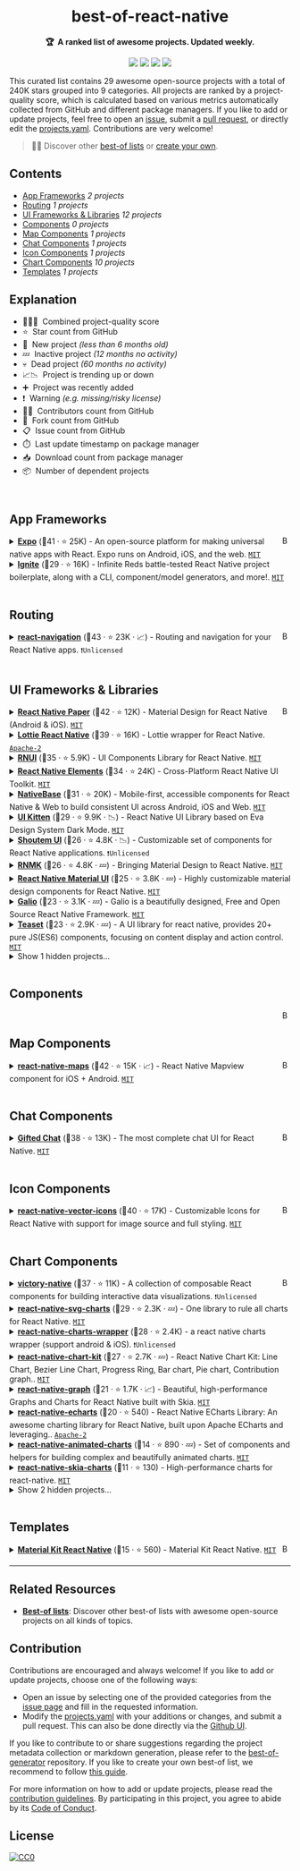 <!-- markdownlint-disable -->
<h1 align="center">
    best-of-react-native
    <br>
</h1>

<p align="center">
    <strong>🏆&nbsp; A ranked list of awesome projects. Updated weekly.</strong>
</p>

<p align="center">
    <a href="https://best-of.org" title="Best-of Badge"><img src="http://bit.ly/3o3EHNN"></a>
    <a href="#Contents" title="Project Count"><img src="https://img.shields.io/badge/projects-29-blue.svg?color=5ac4bf"></a>
    <a href="#Contribution" title="Contributions are welcome"><img src="https://img.shields.io/badge/contributions-welcome-green.svg"></a>
    <a href="https://github.com/fkromer/best-of-react-native/releases" title="Best-of Updates"><img src="https://img.shields.io/github/release-date/fkromer/best-of-react-native?color=green&label=updated"></a>
</p>

This curated list contains 29 awesome open-source projects with a total of 240K stars grouped into 9 categories. All projects are ranked by a project-quality score, which is calculated based on various metrics automatically collected from GitHub and different package managers. If you like to add or update projects, feel free to open an [issue](https://github.com/fkromer/best-of-react-native/issues/new/choose), submit a [pull request](https://github.com/fkromer/best-of-react-native/pulls), or directly edit the [projects.yaml](https://github.com/fkromer/best-of-react-native/edit/main/projects.yaml). Contributions are very welcome!

> 🧙‍♂️  Discover other [best-of lists](https://best-of.org) or [create your own](https://github.com/best-of-lists/best-of/blob/main/create-best-of-list.md).

## Contents

- [App Frameworks](#app-frameworks) _2 projects_
- [Routing](#routing) _1 projects_
- [UI Frameworks & Libraries](#ui-frameworks--libraries) _12 projects_
- [Components](#components) _0 projects_
- [Map Components](#map-components) _1 projects_
- [Chat Components](#chat-components) _1 projects_
- [Icon Components](#icon-components) _1 projects_
- [Chart Components](#chart-components) _10 projects_
- [Templates](#templates) _1 projects_

## Explanation
- 🥇🥈🥉&nbsp; Combined project-quality score
- ⭐️&nbsp; Star count from GitHub
- 🐣&nbsp; New project _(less than 6 months old)_
- 💤&nbsp; Inactive project _(12 months no activity)_
- 💀&nbsp; Dead project _(60 months no activity)_
- 📈📉&nbsp; Project is trending up or down
- ➕&nbsp; Project was recently added
- ❗️&nbsp; Warning _(e.g. missing/risky license)_
- 👨‍💻&nbsp; Contributors count from GitHub
- 🔀&nbsp; Fork count from GitHub
- 📋&nbsp; Issue count from GitHub
- ⏱️&nbsp; Last update timestamp on package manager
- 📥&nbsp; Download count from package manager
- 📦&nbsp; Number of dependent projects

<br>

## App Frameworks

<a href="#contents"><img align="right" width="15" height="15" src="https://git.io/JtehR" alt="Back to top"></a>

<details><summary><b><a href="https://github.com/expo/expo">Expo</a></b> (🥇41 ·  ⭐ 25K) - An open-source platform for making universal native apps with React. Expo runs on Android, iOS, and the web. <code><a href="http://bit.ly/34MBwT8">MIT</a></code></summary>

- [GitHub](https://github.com/expo/expo) (👨‍💻 1.2K · 🔀 4.3K · 📦 810K · 📋 12K - 2% open · ⏱️ 14.12.2023):

	```
	git clone https://github.com/expo/expo
	```
</details>
<details><summary><b><a href="https://github.com/infinitered/ignite">Ignite</a></b> (🥉29 ·  ⭐ 16K) - Infinite Reds battle-tested React Native project boilerplate, along with a CLI, component/model generators, and more!. <code><a href="http://bit.ly/34MBwT8">MIT</a></code></summary>

- [GitHub](https://github.com/infinitered/ignite) (👨‍💻 200 · 🔀 1.3K · 📦 2 · 📋 1.3K - 1% open · ⏱️ 13.12.2023):

	```
	git clone https://github.com/infinitered/ignite
	```
</details>
<br>

## Routing

<a href="#contents"><img align="right" width="15" height="15" src="https://git.io/JtehR" alt="Back to top"></a>

<details><summary><b><a href="https://github.com/react-navigation/react-navigation">react-navigation</a></b> (🥇43 ·  ⭐ 23K · 📈) - Routing and navigation for your React Native apps. <code>❗Unlicensed</code></summary>

- [GitHub](https://github.com/react-navigation/react-navigation) (👨‍💻 270 · 🔀 4.8K · 📦 830K · 📋 9.3K - 7% open · ⏱️ 14.12.2023):

	```
	git clone https://github.com/react-navigation/react-navigation
	```
- [npm](https://www.npmjs.com/package/@react-navigation/native) (📥 3.3M / month):
	```
	npm install @react-navigation/native
	```
</details>
<br>

## UI Frameworks & Libraries

<a href="#contents"><img align="right" width="15" height="15" src="https://git.io/JtehR" alt="Back to top"></a>

<details><summary><b><a href="https://github.com/callstack/react-native-paper">React Native Paper</a></b> (🥇42 ·  ⭐ 12K) - Material Design for React Native (Android & iOS). <code><a href="http://bit.ly/34MBwT8">MIT</a></code></summary>

- [GitHub](https://github.com/callstack/react-native-paper) (👨‍💻 320 · 🔀 2K · 📦 170K · 📋 2.3K - 4% open · ⏱️ 11.12.2023):

	```
	git clone https://github.com/callstack/react-native-paper
	```
- [npm](https://www.npmjs.com/package/react-native-paper) (📥 680K / month):
	```
	npm install react-native-paper
	```
</details>
<details><summary><b><a href="https://github.com/lottie-react-native/lottie-react-native">Lottie React Native</a></b> (🥇39 ·  ⭐ 16K) - Lottie wrapper for React Native. <code><a href="http://bit.ly/3nYMfla">Apache-2</a></code></summary>

- [GitHub](https://github.com/lottie-react-native/lottie-react-native) (👨‍💻 140 · 🔀 1.7K · 📦 110K · 📋 780 - 3% open · ⏱️ 14.11.2023):

	```
	git clone https://github.com/lottie-react-native/lottie-react-native
	```
- [npm](https://www.npmjs.com/package/lottie-react-native) (📥 1.3M / month):
	```
	npm install lottie-react-native
	```
</details>
<details><summary><b><a href="https://github.com/wix/react-native-ui-lib">RNUI</a></b> (🥈35 ·  ⭐ 5.9K) - UI Components Library for React Native. <code><a href="http://bit.ly/34MBwT8">MIT</a></code></summary>

- [GitHub](https://github.com/wix/react-native-ui-lib) (👨‍💻 150 · 🔀 660 · 📦 3.6K · 📋 620 - 8% open · ⏱️ 13.12.2023):

	```
	git clone https://github.com/wix/react-native-ui-lib
	```
- [npm](https://www.npmjs.com/package/react-native-ui-lib) (📥 190K / month):
	```
	npm install react-native-ui-lib
	```
</details>
<details><summary><b><a href="https://github.com/react-native-elements/react-native-elements">React Native Elements</a></b> (🥈34 ·  ⭐ 24K) - Cross-Platform React Native UI Toolkit. <code><a href="http://bit.ly/34MBwT8">MIT</a></code></summary>

- [GitHub](https://github.com/react-native-elements/react-native-elements) (👨‍💻 400 · 🔀 4.5K · 📦 4 · 📋 2.1K - 4% open · ⏱️ 09.09.2023):

	```
	git clone https://github.com/react-native-elements/react-native-elements
	```
- [npm](https://www.npmjs.com/package/react-native-elements) (📥 490K / month):
	```
	npm install react-native-elements
	```
</details>
<details><summary><b><a href="https://github.com/GeekyAnts/NativeBase">NativeBase</a></b> (🥈31 ·  ⭐ 20K) - Mobile-first, accessible components for React Native & Web to build consistent UI across Android, iOS and Web. <code><a href="http://bit.ly/34MBwT8">MIT</a></code></summary>

- [GitHub](https://github.com/GeekyAnts/NativeBase) (👨‍💻 300 · 🔀 2.3K · 📦 2 · 📋 3.4K - 7% open · ⏱️ 04.08.2023):

	```
	git clone https://github.com/GeekyAnts/NativeBase
	```
- [npm](https://www.npmjs.com/package/native-base) (📥 290K / month):
	```
	npm install native-base
	```
</details>
<details><summary><b><a href="https://github.com/akveo/react-native-ui-kitten">UI Kitten</a></b> (🥉29 ·  ⭐ 9.9K · 📉) - React Native UI Library based on Eva Design System Dark Mode. <code><a href="http://bit.ly/34MBwT8">MIT</a></code></summary>

- [GitHub](https://github.com/akveo/react-native-ui-kitten) (👨‍💻 62 · 🔀 920 · 📦 11K · 📋 1.2K - 12% open · ⏱️ 12.06.2023):

	```
	git clone https://github.com/akveo/react-native-ui-kitten
	```
- [npm](https://www.npmjs.com/package/react-native-ui-kitten) (📥 1.1K / month):
	```
	npm install react-native-ui-kitten
	```
</details>
<details><summary><b><a href="https://github.com/shoutem/ui">Shoutem UI</a></b> (🥉26 ·  ⭐ 4.8K · 📉) - Customizable set of components for React Native applications. <code>❗Unlicensed</code></summary>

- [GitHub](https://github.com/shoutem/ui) (👨‍💻 56 · 🔀 440 · 📥 37 · 📦 1.4K · 📋 320 - 32% open · ⏱️ 12.12.2023):

	```
	git clone https://github.com/shoutem/ui
	```
- [npm](https://www.npmjs.com/package/@shoutem/ui) (📥 2.9K / month):
	```
	npm install @shoutem/ui
	```
</details>
<details><summary><b><a href="https://github.com/xinthink/react-native-material-kit">RNMK</a></b> (🥉26 ·  ⭐ 4.8K · 💤) - Bringing Material Design to React Native. <code><a href="http://bit.ly/34MBwT8">MIT</a></code></summary>

- [GitHub](https://github.com/xinthink/react-native-material-kit) (👨‍💻 76 · 🔀 560 · 📦 1.6K · 📋 310 - 49% open · ⏱️ 08.03.2020):

	```
	git clone https://github.com/xinthink/react-native-material-kit
	```
- [npm](https://www.npmjs.com/package/react-native-material-kit) (📥 1K / month):
	```
	npm install react-native-material-kit
	```
</details>
<details><summary><b><a href="https://github.com/xotahal/react-native-material-ui">React Native Material UI</a></b> (🥉25 ·  ⭐ 3.8K · 💤) - Highly customizable material design components for React Native. <code><a href="http://bit.ly/34MBwT8">MIT</a></code></summary>

- [GitHub](https://github.com/xotahal/react-native-material-ui) (👨‍💻 71 · 🔀 600 · 📦 3K · 📋 310 - 53% open · ⏱️ 19.04.2019):

	```
	git clone https://github.com/xotahal/react-native-material-ui
	```
- [npm](https://www.npmjs.com/package/react-native-material-ui) (📥 2.9K / month):
	```
	npm install react-native-material-ui
	```
</details>
<details><summary><b><a href="https://github.com/galio-org/galio">Galio</a></b> (🥉23 ·  ⭐ 3.1K · 💤) - Galio is a beautifully designed, Free and Open Source React Native Framework. <code><a href="http://bit.ly/34MBwT8">MIT</a></code></summary>

- [GitHub](https://github.com/galio-org/galio) (👨‍💻 37 · 🔀 310 · 📦 2.8K · 📋 130 - 33% open · ⏱️ 30.03.2022):

	```
	git clone https://github.com/galio-org/galio
	```
- [npm](https://www.npmjs.com/package/galio):
	```
	npm install galio
	```
</details>
<details><summary><b><a href="https://github.com/rilyu/teaset">Teaset</a></b> (🥉23 ·  ⭐ 2.9K · 💤) - A UI library for react native, provides 20+ pure JS(ES6) components, focusing on content display and action control. <code><a href="http://bit.ly/34MBwT8">MIT</a></code></summary>

- [GitHub](https://github.com/rilyu/teaset) (👨‍💻 13 · 🔀 470 · 📦 730 · 📋 430 - 43% open · ⏱️ 23.10.2020):

	```
	git clone https://github.com/rilyu/teaset
	```
- [npm](https://www.npmjs.com/package/teaset) (📥 590 / month):
	```
	npm install teaset
	```
</details>
<details><summary>Show 1 hidden projects...</summary>

- <b><a href="https://github.com/nachos-ui/nachos-ui">Nachos UI</a></b> (🥉19 ·  ⭐ 2.1K · 💀) - Nachos UI is a React Native component library. <code><a href="http://bit.ly/34MBwT8">MIT</a></code>
</details>
<br>

## Components

<a href="#contents"><img align="right" width="15" height="15" src="https://git.io/JtehR" alt="Back to top"></a>

<br>

## Map Components

<a href="#contents"><img align="right" width="15" height="15" src="https://git.io/JtehR" alt="Back to top"></a>

<details><summary><b><a href="https://github.com/react-native-maps/react-native-maps">react-native-maps</a></b> (🥇42 ·  ⭐ 15K · 📈) - React Native Mapview component for iOS + Android. <code><a href="http://bit.ly/34MBwT8">MIT</a></code></summary>

- [GitHub](https://github.com/react-native-maps/react-native-maps) (👨‍💻 480 · 🔀 4.6K · 📦 170K · 📋 3.5K - 1% open · ⏱️ 07.12.2023):

	```
	git clone https://github.com/react-native-maps/react-native-maps
	```
- [npm](https://www.npmjs.com/package/react-native-maps) (📥 940K / month):
	```
	npm install react-native-maps
	```
</details>
<br>

## Chat Components

<a href="#contents"><img align="right" width="15" height="15" src="https://git.io/JtehR" alt="Back to top"></a>

<details><summary><b><a href="https://github.com/FaridSafi/react-native-gifted-chat">Gifted Chat</a></b> (🥇38 ·  ⭐ 13K) - The most complete chat UI for React Native. <code><a href="http://bit.ly/34MBwT8">MIT</a></code></summary>

- [GitHub](https://github.com/FaridSafi/react-native-gifted-chat) (👨‍💻 220 · 🔀 3.3K · 📥 12 · 📦 26K · 📋 1.6K - 8% open · ⏱️ 11.10.2023):

	```
	git clone https://github.com/FaridSafi/react-native-gifted-chat
	```
- [npm](https://www.npmjs.com/package/react-native-gifted-chat) (📥 150K / month):
	```
	npm install react-native-gifted-chat
	```
</details>
<br>

## Icon Components

<a href="#contents"><img align="right" width="15" height="15" src="https://git.io/JtehR" alt="Back to top"></a>

<details><summary><b><a href="https://github.com/oblador/react-native-vector-icons">react-native-vector-icons</a></b> (🥇40 ·  ⭐ 17K) - Customizable Icons for React Native with support for image source and full styling. <code><a href="http://bit.ly/34MBwT8">MIT</a></code></summary>

- [GitHub](https://github.com/oblador/react-native-vector-icons) (👨‍💻 140 · 🔀 2.1K · 📦 540K · 📋 1.2K - 12% open · ⏱️ 14.12.2023):

	```
	git clone https://github.com/oblador/react-native-vector-icons
	```
- [npm](https://www.npmjs.com/package/react-native-vector-icons) (📥 1.7M / month):
	```
	npm install react-native-vector-icons
	```
</details>
<br>

## Chart Components

<a href="#contents"><img align="right" width="15" height="15" src="https://git.io/JtehR" alt="Back to top"></a>

<details><summary><b><a href="https://github.com/FormidableLabs/victory">victory-native</a></b> (🥇37 ·  ⭐ 11K) - A collection of composable React components for building interactive data visualizations. <code>❗Unlicensed</code></summary>

- [GitHub](https://github.com/FormidableLabs/victory) (👨‍💻 230 · 🔀 500 · 📦 22K · 📋 1.8K - 15% open · ⏱️ 28.11.2023):

	```
	git clone https://github.com/FormidableLabs/victory
	```
- [npm](https://www.npmjs.com/package/victory-native) (📥 320K / month):
	```
	npm install victory-native
	```
</details>
<details><summary><b><a href="https://github.com/JesperLekland/react-native-svg-charts">react-native-svg-charts</a></b> (🥇29 ·  ⭐ 2.3K · 💤) - One library to rule all charts for React Native. <code><a href="http://bit.ly/34MBwT8">MIT</a></code></summary>

- [GitHub](https://github.com/JesperLekland/react-native-svg-charts) (👨‍💻 39 · 🔀 360 · 📦 7K · 📋 460 - 39% open · ⏱️ 14.04.2020):

	```
	git clone https://github.com/JesperLekland/react-native-svg-charts
	```
- [npm](https://www.npmjs.com/package/react-native-svg-charts) (📥 140K / month):
	```
	npm install react-native-svg-charts
	```
</details>
<details><summary><b><a href="https://github.com/wuxudong/react-native-charts-wrapper">react-native-charts-wrapper</a></b> (🥈28 ·  ⭐ 2.4K) - a react native charts wrapper (support android & iOS). <code>❗Unlicensed</code></summary>

- [GitHub](https://github.com/wuxudong/react-native-charts-wrapper) (👨‍💻 56 · 🔀 600 · 📦 1.3K · 📋 860 - 21% open · ⏱️ 28.10.2023):

	```
	git clone https://github.com/wuxudong/react-native-charts-wrapper
	```
- [npm](https://www.npmjs.com/package/react-native-charts-wrapper) (📥 52K / month):
	```
	npm install react-native-charts-wrapper
	```
</details>
<details><summary><b><a href="https://github.com/indiespirit/react-native-chart-kit">react-native-chart-kit</a></b> (🥈27 ·  ⭐ 2.7K · 💤) - React Native Chart Kit: Line Chart, Bezier Line Chart, Progress Ring, Bar chart, Pie chart, Contribution graph.. <code><a href="http://bit.ly/34MBwT8">MIT</a></code></summary>

- [GitHub](https://github.com/indiespirit/react-native-chart-kit) (👨‍💻 100 · 🔀 600 · 📦 16K · 📋 540 - 71% open · ⏱️ 08.02.2022):

	```
	git clone https://github.com/indiespirit/react-native-chart-kit
	```
- [npm](https://www.npmjs.com/package/react-native-chart-kit) (📥 160K / month):
	```
	npm install react-native-chart-kit
	```
</details>
<details><summary><b><a href="https://github.com/margelo/react-native-graph">react-native-graph</a></b> (🥉21 ·  ⭐ 1.7K · 📈) - Beautiful, high-performance Graphs and Charts for React Native built with Skia. <code><a href="http://bit.ly/34MBwT8">MIT</a></code></summary>

- [GitHub](https://github.com/margelo/react-native-graph) (👨‍💻 12 · 🔀 84 · 📦 96 · 📋 59 - 42% open · ⏱️ 01.09.2023):

	```
	git clone https://github.com/margelo/react-native-graph
	```
- [npm](https://www.npmjs.com/package/react-native-graph) (📥 8.4K / month):
	```
	npm install react-native-graph
	```
</details>
<details><summary><b><a href="https://github.com/wuba/react-native-echarts">react-native-echarts</a></b> (🥉20 ·  ⭐ 540) - React Native ECharts Library: An awesome charting library for React Native, built upon Apache ECharts and leveraging.. <code><a href="http://bit.ly/3nYMfla">Apache-2</a></code></summary>

- [GitHub](https://github.com/wuba/react-native-echarts) (👨‍💻 13 · 🔀 22 · 📋 58 - 22% open · ⏱️ 02.11.2023):

	```
	git clone https://github.com/wuba/react-native-echarts
	```
- [npm](https://www.npmjs.com/package/@wuba/react-native-echarts) (📥 10K / month):
	```
	npm install @wuba/react-native-echarts
	```
</details>
<details><summary><b><a href="https://github.com/rainbow-me/react-native-animated-charts">react-native-animated-charts</a></b> (🥉14 ·  ⭐ 890 · 💤) - Set of components and helpers for building complex and beautifully animated charts. <code><a href="http://bit.ly/34MBwT8">MIT</a></code></summary>

- [GitHub](https://github.com/rainbow-me/react-native-animated-charts) (👨‍💻 5 · 🔀 97 · 📦 3 · 📋 83 - 69% open · ⏱️ 25.10.2021):

	```
	git clone https://github.com/rainbow-me/react-native-animated-charts
	```
- [npm](https://www.npmjs.com/package/@rainbow-me/animated-charts) (📥 940 / month):
	```
	npm install @rainbow-me/animated-charts
	```
</details>
<details><summary><b><a href="https://github.com/vladanyes/react-native-skia-charts">react-native-skia-charts</a></b> (🥉11 ·  ⭐ 130) - High-performance charts for react-native. <code><a href="http://bit.ly/34MBwT8">MIT</a></code></summary>

- [GitHub](https://github.com/vladanyes/react-native-skia-charts) (👨‍💻 3 · 🔀 8 · 📦 11 · 📋 6 - 33% open · ⏱️ 13.03.2023):

	```
	git clone https://github.com/vladanyes/react-native-skia-charts
	```
- [npm](https://www.npmjs.com/package/react-native-skia-charts) (📥 89 / month):
	```
	npm install react-native-skia-charts
	```
</details>
<details><summary>Show 2 hidden projects...</summary>

- <b><a href="https://github.com/capitalone/react-native-pathjs-charts">react-native-pathjs-charts</a></b> (🥈22 ·  ⭐ 880 · 💀) - Android and iOS charts based on react-native-svg and paths-js. <code><a href="http://bit.ly/3nYMfla">Apache-2</a></code>
- <b><a href="https://github.com/TradingPal/react-native-highcharts">react-native-highcharts</a></b> (🥉15 ·  ⭐ 250 · 💀) - Add Highcharts charts to react-native app for IOS and Android. <code>❗Unlicensed</code>
</details>
<br>

## Templates

<a href="#contents"><img align="right" width="15" height="15" src="https://git.io/JtehR" alt="Back to top"></a>

<details><summary><b><a href="https://github.com/creativetimofficial/material-kit-react-native">Material Kit React Native</a></b> (🥇15 ·  ⭐ 560) - Material Kit React Native. <code><a href="http://bit.ly/34MBwT8">MIT</a></code></summary>

- [GitHub](https://github.com/creativetimofficial/material-kit-react-native) (👨‍💻 9 · 🔀 700 · 📋 29 - 10% open · ⏱️ 14.08.2023):

	```
	git clone https://github.com/creativetimofficial/material-kit-react-native
	```
- [npm](https://www.npmjs.com/package/material-kit-react-native):
	```
	npm install material-kit-react-native
	```
</details>

---

## Related Resources

- [**Best-of lists**](https://best-of.org): Discover other best-of lists with awesome open-source projects on all kinds of topics.

## Contribution

Contributions are encouraged and always welcome! If you like to add or update projects, choose one of the following ways:

- Open an issue by selecting one of the provided categories from the [issue page](https://github.com/fkromer/best-of-react-native/issues/new/choose) and fill in the requested information.
- Modify the [projects.yaml](https://github.com/fkromer/best-of-react-native/blob/main/projects.yaml) with your additions or changes, and submit a pull request. This can also be done directly via the [Github UI](https://github.com/fkromer/best-of-react-native/edit/main/projects.yaml).

If you like to contribute to or share suggestions regarding the project metadata collection or markdown generation, please refer to the [best-of-generator](https://github.com/best-of-lists/best-of-generator) repository. If you like to create your own best-of list, we recommend to follow [this guide](https://github.com/best-of-lists/best-of/blob/main/create-best-of-list.md).

For more information on how to add or update projects, please read the [contribution guidelines](https://github.com/fkromer/best-of-react-native/blob/main/CONTRIBUTING.md). By participating in this project, you agree to abide by its [Code of Conduct](https://github.com/fkromer/best-of-react-native/blob/main/.github/CODE_OF_CONDUCT.md).

## License

[![CC0](https://mirrors.creativecommons.org/presskit/buttons/88x31/svg/by-sa.svg)](https://creativecommons.org/licenses/by-sa/4.0/)
